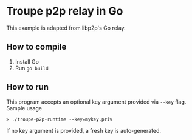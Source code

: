 # Troupe p2p relay in Go 

This example is adapted from libp2p's Go relay. 

## How to compile

1. Install Go 
2. Run `go build`

## How to run

This program accepts an optional key argument provided via `--key` flag. Sample usage

```
> ./troupe-p2p-runtime --key=mykey.priv
```

If no key argument is provided, a fresh key is auto-generated.
